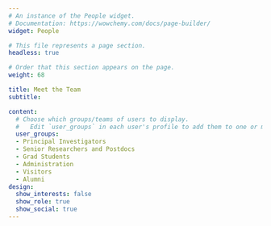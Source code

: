 ```yaml
---
# An instance of the People widget.
# Documentation: https://wowchemy.com/docs/page-builder/
widget: People

# This file represents a page section.
headless: true

# Order that this section appears on the page.
weight: 68

title: Meet the Team
subtitle:

content:
  # Choose which groups/teams of users to display.
  #   Edit `user_groups` in each user's profile to add them to one or more of these groups.
  user_groups:
  - Principal Investigators
  - Senior Researchers and Postdocs
  - Grad Students
  - Administration
  - Visitors
  - Alumni
design:
  show_interests: false
  show_role: true
  show_social: true
---
```

